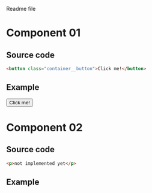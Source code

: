
Readme file

# Component 01
## Source code
```html
<button class="container__button">Click me!</button>
```
## Example
<style> @import url("https://albertosite.000webhostapp.com/amaris-button/src/styles/main.css"); </style>
<link rel="stylesheet" href="">

<div class="container">
	<button class="container__button">Click me!</button>
</div>

# Component 02
## Source code
```html
<p>not implemented yet</p>
```
## Example